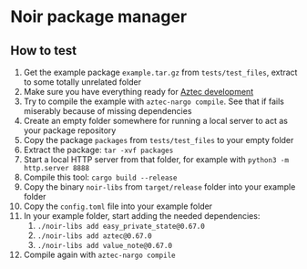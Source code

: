 # Noir package manager

## How to test

1. Get the example package `example.tar.gz` from `tests/test_files`, extract to some totally unrelated folder
1. Make sure you have everything ready for [Aztec development](https://docs.aztec.network/guides/getting_started)
1. Try to compile the example with `aztec-nargo compile`. See that if fails miserably because of missing dependencies
1. Create an empty folder somewhere for running a local server to act as your package repository
1. Copy the package `packages` from `tests/test_files` to your empty folder
1. Extract the package: `tar -xvf packages`
1. Start a local HTTP server from that folder, for example with `python3 -m http.server 8888`
1. Compile this tool: `cargo build --release`
1. Copy the binary `noir-libs` from `target/release` folder into your example folder
1. Copy the `config.toml` file into your example folder
1. In your example folder, start adding the needed dependencies:
    1. `./noir-libs add easy_private_state@0.67.0`
    1. `./noir-libs add aztec@0.67.0`
    1. `./noir-libs add value_note@0.67.0`
1. Compile again with `aztec-nargo compile`